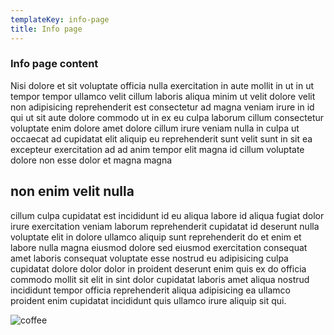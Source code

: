 ```yaml
---
templateKey: info-page
title: Info page
---
```

### Info page content

Nisi dolore et sit voluptate officia nulla exercitation in aute mollit in ut in ut tempor tempor ullamco velit cillum laboris aliqua minim ut velit dolore velit non adipisicing reprehenderit est consectetur ad magna veniam irure in id qui ut sit aute dolore commodo ut in ex eu culpa laborum cillum consectetur voluptate enim dolore amet dolore cillum irure veniam nulla in culpa ut occaecat ad cupidatat elit aliquip eu reprehenderit sunt velit sunt in sit ea excepteur exercitation ad ad anim tempor elit magna id cillum voluptate dolore non esse dolor et magna magna 

## non enim velit nulla

 cillum culpa cupidatat est incididunt id eu aliqua labore id aliqua fugiat dolor irure exercitation veniam laborum reprehenderit cupidatat id deserunt nulla voluptate elit in dolore ullamco aliquip sunt reprehenderit do et enim et labore nulla magna eiusmod dolore sed eiusmod exercitation consequat amet laboris consequat voluptate esse nostrud eu adipisicing culpa cupidatat dolore dolor dolor in proident deserunt enim quis ex do officia commodo mollit sit elit in sint dolor cupidatat laboris amet aliqua nostrud incididunt tempor officia reprehenderit aliqua adipisicing ea ullamco proident enim cupidatat incididunt quis ullamco irure aliquip sit qui.

![coffee](/img/coffee-gear.png)
